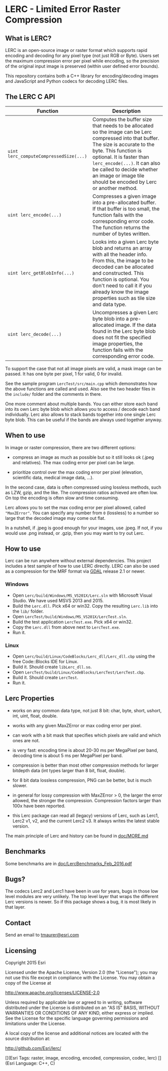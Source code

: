 # LERC - Limited Error Raster Compression

## What is LERC?

LERC is an open-source image or raster format which supports rapid encoding and decoding for any pixel type (not just RGB or Byte). Users set the maximum compression error per pixel while encoding, so the precision of the original input image is preserved (within user defined error bounds).

This repository contains both a C++ library for encoding/decoding images and JavaScript and Python codecs for decoding LERC files.

## The LERC C API

Function | Description
--- | ---
`uint lerc_computeCompressedSize(...)` | Computes the buffer size that needs to be allocated so the image can be Lerc compressed into that buffer. The size is accurate to the byte. This function is optional. It is faster than `lerc_encode(...)`. It can also be called to decide whether an image or image tile should be encoded by Lerc or another method.
`uint lerc_encode(...)` | Compresses a given image into a pre-allocated buffer. If that buffer is too small, the function fails with the corresponding error code. The function returns the number of bytes written.
`uint lerc_getBlobInfo(...)` | Looks into a given Lerc byte blob and returns an array with all the header info. From this, the image to be decoded can be allocated and constructed. This function is optional. You don't need to call it if you already know the image properties such as tile size and data type.
`uint lerc_decode(...)` | Uncompresses a given Lerc byte blob into a pre-allocated image. If the data found in the Lerc byte blob does not fit the specified image properties, the function fails with the corresponding error code. 


To support the case that not all image pixels are valid, a mask image can be passed. It has one byte per pixel, 1 for valid, 0 for invalid. 

See the sample program `LercTest/src/main.cpp` which demonstrates how the above functions are called and used. Also see the two header files in the `include/` folder and the comments in there.

One more comment about multiple bands. You can either store each band into its own Lerc byte blob which allows you to access / decode each band individually. Lerc also allows to stack bands together into one single Lerc byte blob. This can be useful if the bands are always used together anyway.

## When to use

In image or raster compression, there are two different options:

- compress an image as much as possible but so it still looks ok
  (.jpeg and relatives). The max coding error per pixel can be large.

- prioritize control over the max coding error per pixel (elevation,
  scientific data, medical image data, ...).

In the second case, data is often compressed using lossless methods, such as LZW, gzip, and the like. The compression ratios achieved are often low. On top the encoding is often slow and time consuming.

Lerc allows you to set the max coding error per pixel allowed, called `"MaxZError"`. You can specify any number from `0` (lossless) to a number so large that the decoded image may come out flat.

In a nutshell, if .jpeg is good enough for your images, use .jpeg. If not, if you would use .png instead, or .gzip, then you may want to try out Lerc.

## How to use

Lerc can be run anywhere without external dependencies.  This project includes a test sample of how to use LERC directly.
LERC can also be used as a compression for the MRF format via [GDAL](http://gdal.org) release 2.1 or newer.  

### Windows

- Open `Lerc/build/Windows/MS_VS201X/Lerc.sln` with Microsoft Visual Studio. We have used MSVS 2013 and 2015.
- Build the `Lerc.dll`. Pick x64 or win32. Copy the resulting `Lerc.lib` into the `lib/` folder.
- Open `LercTest/build/Windows/MS_VS201X/LercTest.sln`.
- Build the test application `LercTest.exe`. Pick x64 or win32.
- Copy the `Lerc.dll` from above next to `LercTest.exe`.
- Run it.

### Linux

- Open `Lerc/build/Linux/CodeBlocks/Lerc_dll/Lerc_dll.cbp` using the free Code::Blocks IDE for Linux. 
- Build it. Should create `libLerc_dll.so`.
- Open `LercTest/build/Linux/CodeBlocks/LercTest/LercTest.cbp`.
- Build it. Should create `LercTest`.
- Run it.

## Lerc Properties

- works on any common data type, not just 8 bit:
  char, byte, short, ushort, int, uint, float, double.

- works with any given MaxZError or max coding error per pixel.

- can work with a bit mask that specifies which pixels are valid
  and which ones are not.

- is very fast: encoding time is about 20-30 ms per MegaPixel per band, decoding time is about 5 ms per MegaPixel per band.

- compression is better than most other compression methods for
  larger bitdepth data (int types larger than 8 bit, float, double).  

- for 8 bit data lossless compression, PNG can be better, but is
  much slower.

- in general for lossy compression with MaxZError > 0, the larger
  the error allowed, the stronger the compression.
  Compression factors larger than 100x have been reported.

- this Lerc package can read all (legacy) versions of Lerc, such as Lerc1, Lerc2 v1, v2, and the current Lerc2 v3. It always writes the latest stable version.

The main principle of Lerc and history can be found in [doc/MORE.md](doc/MORE.md)

## Benchmarks

Some benchmarks are in
[doc/LercBenchmarks_Feb_2016.pdf](doc/LercBenchmarks_Feb_2016.pdf)

## Bugs?

The codecs Lerc2 and Lerc1 have been in use for years, bugs in those low level modules are very unlikely. The top level layer that wraps the different Lerc versions is newer. So if this package shows a bug, it is most likely in that layer.

## Contact

Send an email to <a href="mailto:tmaurer@esri.com">tmaurer@esri.com</a>

## Licensing

Copyright 2015 Esri

Licensed under the Apache License, Version 2.0 (the "License");
you may not use this file except in compliance with the License.
You may obtain a copy of the License at

http://www.apache.org/licenses/LICENSE-2.0

Unless required by applicable law or agreed to in writing, software distributed under the License is distributed on an "AS IS" BASIS, WITHOUT WARRANTIES OR CONDITIONS OF ANY KIND, either express or implied.
See the License for the specific language governing permissions and limitations under the License.

A local copy of the license and additional notices are located with the source distribution at:

http://github.com/Esri/lerc/

[](Esri Tags: raster, image, encoding, encoded, compression, codec, lerc)
[](Esri Language: C++, C)
